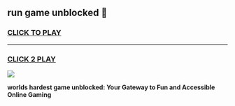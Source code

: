 
## run game unblocked 👋
<h3>
<a href="https://premium.freeplayer.one?title=run_game_unblocked&ref=13F">CLICK TO PLAY</a></h3>
<hr>

<h3>
<a href="https://premium.freeplayer.one?title=run_game_unblocked&ref=13F">CLICK 2 PLAY</a>
  
</h3>

<a href="https://premium.freeplayer.one?title=run_game_unblocked&ref=12F/"><img src="https://clearcache.store/games.png"></a>


**worlds hardest game unblocked: Your Gateway to Fun and Accessible Online Gaming**
